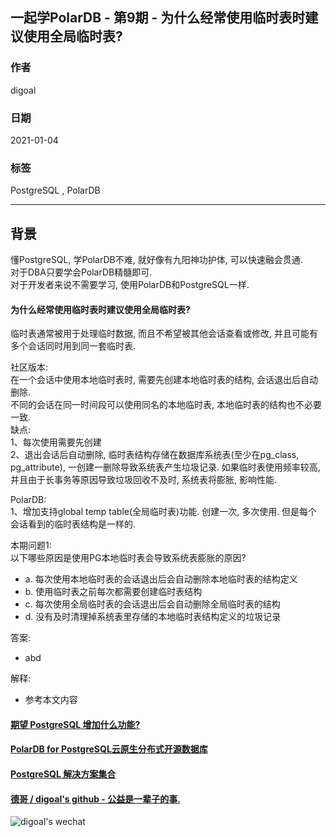 ## 一起学PolarDB - 第9期 - 为什么经常使用临时表时建议使用全局临时表?            
                              
### 作者                       
digoal                              
                              
### 日期                              
2021-01-04                             
                              
### 标签                              
PostgreSQL , PolarDB                               
                              
----                              
                              
## 背景              
懂PostgreSQL, 学PolarDB不难, 就好像有九阳神功护体, 可以快速融会贯通.                     
对于DBA只要学会PolarDB精髓即可.                     
对于开发者来说不需要学习, 使用PolarDB和PostgreSQL一样.                                
          
#### 为什么经常使用临时表时建议使用全局临时表?         
临时表通常被用于处理临时数据, 而且不希望被其他会话查看或修改, 并且可能有多个会话同时用到同一套临时表.    
  
社区版本:      
在一个会话中使用本地临时表时, 需要先创建本地临时表的结构, 会话退出后自动删除.   
不同的会话在同一时间段可以使用同名的本地临时表, 本地临时表的结构也不必要一致.   
缺点:  
1、每次使用需要先创建  
2、退出会话后自动删除, 临时表结构存储在数据库系统表(至少在pg_class, pg_attribute), 一创建一删除导致系统表产生垃圾记录. 如果临时表使用频率较高, 并且由于长事务等原因导致垃圾回收不及时, 系统表将膨胀, 影响性能.   
           
PolarDB:         
1、增加支持global temp table(全局临时表)功能. 创建一次, 多次使用. 但是每个会话看到的临时表结构是一样的.   
  
本期问题1:          
以下哪些原因是使用PG本地临时表会导致系统表膨胀的原因?     
- a. 每次使用本地临时表的会话退出后会自动删除本地临时表的结构定义          
- b. 使用临时表之前每次都需要创建临时表结构    
- c. 每次使用全局临时表的会话退出后会自动删除全局临时表的结构   
- d. 没有及时清理掉系统表里存储的本地临时表结构定义的垃圾记录   
                    
答案:                    
- abd           
                
解释:                
- 参考本文内容           
    
    
  
#### [期望 PostgreSQL 增加什么功能?](https://github.com/digoal/blog/issues/76 "269ac3d1c492e938c0191101c7238216")
  
  
#### [PolarDB for PostgreSQL云原生分布式开源数据库](https://github.com/ApsaraDB/PolarDB-for-PostgreSQL "57258f76c37864c6e6d23383d05714ea")
  
  
#### [PostgreSQL 解决方案集合](https://yq.aliyun.com/topic/118 "40cff096e9ed7122c512b35d8561d9c8")
  
  
#### [德哥 / digoal's github - 公益是一辈子的事.](https://github.com/digoal/blog/blob/master/README.md "22709685feb7cab07d30f30387f0a9ae")
  
  
![digoal's wechat](../pic/digoal_weixin.jpg "f7ad92eeba24523fd47a6e1a0e691b59")
  
